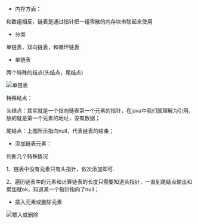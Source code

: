 - 内存方面：

和数组相反，链表是通过指针把一组零散的内存块串联起来使用

- 分类

单链表，双向链表，和循环链表


- 单链表

两个特殊的结点(头结点，尾结点)

![单链表](/Users/pujinwen/coding/zenlayer/leetcode/src/main/java/LinkedListDemo/pic/single.jpg)

特殊结点：

头结点：其实就是一个指向链表第一个元素的指针，在java中我们就理解为引用，放的就是第一个元素的地址，没有数据；

尾结点：上图所示指向null，代表链表的结束；


- 添加链表元素：

判断几个特殊情况

1、链表中没有元素只有头指针，依次添加即可.

2、遍历链表中的元素和计算链表的长度只需要知道头指针，一直到尾结点输出和累加就ok，知道某一个指针指向了null；


- 插入元素或删除元素

![插入或删除](/Users/pujinwen/coding/zenlayer/leetcode/src/main/java/LinkedListDemo/pic/insertOrdelete.jpg)




